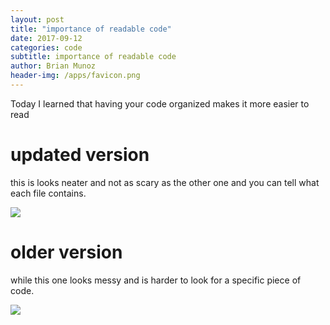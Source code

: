 ```yaml
---
layout: post
title: "importance of readable code"
date: 2017-09-12
categories: code
subtitle: importance of readable code
author: Brian Munoz
header-img: /apps/favicon.png
---
```


Today I learned that having your code organized makes it more easier to read

<h1> updated version </h1>

this is looks neater and not as scary as the other one and you can
tell what each file contains.

<img src="../../../../blog-pics/refactor-mario-2017-09-12.png" />


<h1> older version </h1>

while this one looks messy and is harder to look for a specific piece of code.

<img src="../../../../blog-pics/non-refactor-2017-09-12.png" />
